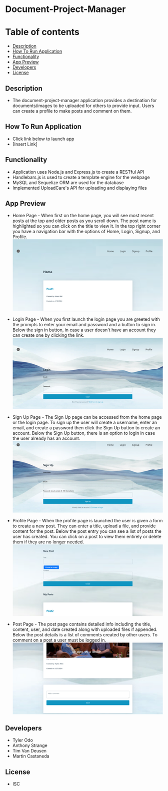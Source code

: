 # Document-Project-Manager

Table of contents
=================

<!--ts-->
   * [Description](#description)
   * [How To Run Application](#how-to-run-application)
   * [Functionality](#functionality)
   * [App Preview](#app-preview)
   * [Developers](#developers)
   * [License](#license)
<!--te-->

## Description 

- The document-project-manager application provides a destination for documents/images to be uploaded for others to provide input. Users can create a profile to make posts and comment on them.

## How To Run Application

* Click link below to launch app
* [Insert Link]

## Functionality

* Application uses Node.js and Express.js to create a RESTful API
* Handlebars.js is used to create a template engine for the webpage 
* MySQL and Sequelize ORM are used for the database
* Implemented UploadCare's API for uploading and displaying files

## App Preview

* Home Page - When first on the home page, you will see most recent posts at the top and older posts as you scroll down. The post name is highlighted so you can click on the title to view it. In the top right corner you have a navigation bar with the options of Home, Login, Signup, and Profile. 
![home page](<public/assets/images/dpm - home.png>)

* Login Page - When you first launch the login page you are greeted with the prompts to enter your email and password and a button to sign in. Below the sign in button, in case a user doesn't have an account they can create one by clicking the link. 
![login page](<public/assets/images/dpm - login.png>)

* Sign Up Page - The Sign Up page can be accessed from the home page or the login page. To sign up the user will create a username, enter an email, and create a password then click the Sign Up button to create an account. Below the Sign Up button, there is an option to login in case the user already has an account. 
![sign up page](<public/assets/images/dpm - sign up.png>)

* Profile Page - When the profile page is launched the user is given a form to create a new post. They can enter a title, upload a file, and provide content for the post. Below the post entry you can see a list of posts the user has created. You can click on a post to view them entirely or delete them if they are no longer needed. 
![profile page](<public/assets/images/dpm - profile.png>)

* Post Page - The post page contains detailed info including the title, content, user, and date created along with uploaded files if appended.  Below the post details is a list of comments created by other users. To comment on a post a user must be logged in.  
![post page](<public/assets/images/dpm - post.png>)

## Developers

* Tyler Odo 
* Anthony Strange
* Tim Van Deusen
* Martin Castaneda 

## License 

* ISC